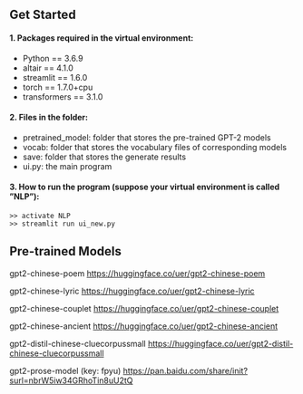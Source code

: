 ## Get Started

#### 1. Packages required in the virtual environment:

- Python == 3.6.9
- altair == 4.1.0
- streamlit == 1.6.0
- torch == 1.7.0+cpu
- transformers == 3.1.0

#### 2. Files in the folder:

- pretrained_model: folder that stores the pre-trained GPT-2 models
- vocab: folder that stores the vocabulary files of corresponding models
- save: folder that stores the generate results
- ui.py: the main program 

#### 3. How to run the program (suppose your virtual environment is called ”NLP”):

```
>> activate NLP
>> streamlit run ui_new.py
```

## Pre-trained Models

 gpt2-chinese-poem https://huggingface.co/uer/gpt2-chinese-poem

gpt2-chinese-lyric https://huggingface.co/uer/gpt2-chinese-lyric

gpt2-chinese-couplet https://huggingface.co/uer/gpt2-chinese-couplet

gpt2-chinese-ancient https://huggingface.co/uer/gpt2-chinese-ancient

gpt2-distil-chinese-cluecorpussmall https://huggingface.co/uer/gpt2-distil-chinese-cluecorpussmall

gpt2-prose-model (key: fpyu) https://pan.baidu.com/share/init?surl=nbrW5iw34GRhoTin8uU2tQ